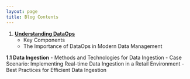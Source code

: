 ```yaml
---
layout: page
title: Blog Contents
---
```

1. [**Understanding DataOps**](https://sagars19.github.io/UDO_post_v1.html)
   - Key Components
   - The Importance of DataOps in Modern Data Management


  **1.1 Data Ingestion**
      - Methods and Technologies for Data Ingestion
      - Case Scenario: Implementing Real-time Data Ingestion in a Retail Environment
      - Best Practices for Efficient Data Ingestion

     

